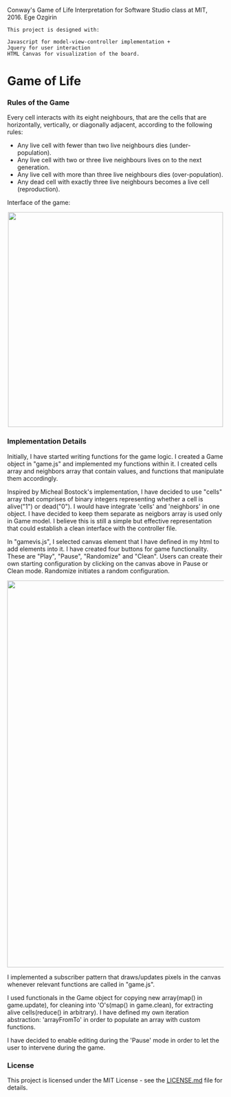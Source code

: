 Conway's Game of Life Interpretation for Software Studio class at MIT, 2016.
Ege Ozgirin

	This project is designed with: 

	Javascript for model-view-controller implementation + 
	Jquery for user interaction
	HTML Canvas for visualization of the board.
	
# Game of Life

### Rules of the Game

Every cell interacts with its eight neighbours, that are the cells that are horizontally, vertically, or diagonally adjacent, according to the following rules:

* Any live cell with fewer than two live neighbours dies (under-population).
* Any live cell with two or three live neighbours lives on to the next generation.
* Any live cell with more than three live neighbours dies (over-population).
* Any dead cell with exactly three live neighbours becomes a live cell (reproduction).

Interface of the game:

<p align="center"><img src="https://github.mit.edu/egeozin/Game-of-Life/blob/master/images/initial.jpg" width="500"></p>

### Implementation Details

Initially, I have started writing functions for the game logic. 
I created a Game object in "game.js" and implemented my functions within it. 
I created cells array and neighbors array that contain
values, and functions that manipulate them accordingly.

Inspired by Micheal Bostock's implementation, I have decided to use "cells" array that comprises of binary integers representing whether a cell is alive("1") or dead("0").
I would have integrate 'cells' and 'neighbors' in one object. I have decided to keep them separate as neigbors array is used only in Game model.
I believe this is still a simple but effective representation that could establish a clean interface with the controller file. 

In "gamevis.js", I selected canvas element that I have defined in my html to add elements into it. I have created four buttons for game functionality. 
These are "Play", "Pause", "Randomize" and "Clean". Users can create their own starting configuration by clicking on the canvas above in Pause or Clean mode. Randomize initiates a random configuration.

<p align="center"><img src="https://github.mit.edu/egeozin/Game-of-Life/blob/master/images/progress.jpg" width="900"></p>

I implemented a subscriber pattern that draws/updates pixels in the canvas whenever relevant functions are called in "game.js".

I used functionals in the Game object for copying new array(map() in game.update), for cleaning into 'O's(map() in game.clean), for extracting alive cells(reduce() in arbitrary).
I have defined my own iteration abstraction: 'arrayFromTo' in order to populate an array with custom functions.

I have decided to enable editing during the 'Pause' mode in order to let the user to intervene during the game.

### License

This project is licensed under the MIT License - see the [LICENSE.md](LICENSE.md) file for details.